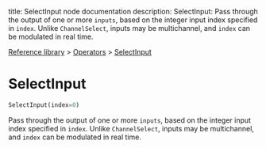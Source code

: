 title: SelectInput node documentation
description: SelectInput: Pass through the output of one or more `inputs`, based on the integer input index specified in `index`. Unlike `ChannelSelect`, inputs may be multichannel, and `index` can be modulated in real time.

[Reference library](../../index.md) > [Operators](../index.md) > [SelectInput](index.md)

# SelectInput

```python
SelectInput(index=0)
```

Pass through the output of one or more `inputs`, based on the integer input index specified in `index`. Unlike `ChannelSelect`, inputs may be multichannel, and `index` can be modulated in real time.

